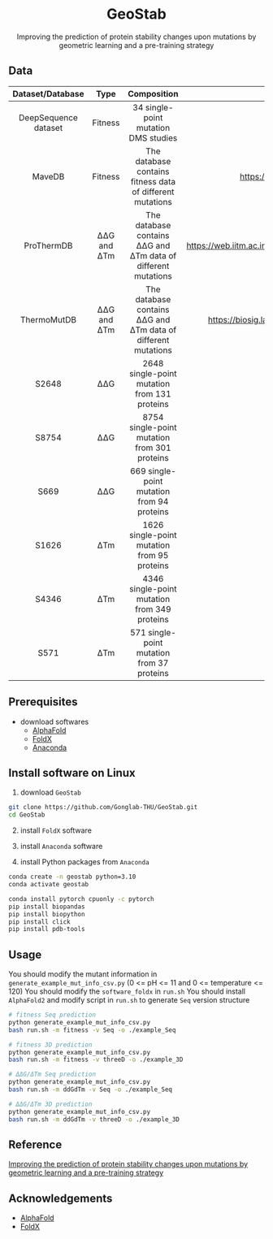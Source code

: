 <h1 align="center">GeoStab</h1>
<p align="center">Improving the prediction of protein stability changes upon mutations by geometric learning and a pre-training strategy</p>

## Data


| **Dataset/Database** |   **Type**  |                        **Composition**                        |                         **url**                         | **Time** |
|:--------------------:|:-----------:|:-------------------------------------------------------------:|:-------------------------------------------------------:|:--------:|
| DeepSequence dataset |   Fitness   |              34 single-point mutation DMS studies             |                                                         |  2018-09 |
|        MaveDB        |   Fitness   |   The database contains fitness data of different mutations   |                <https://www.mavedb.org/>                |  2022-09 |
|      ProThermDB      | ΔΔG and ΔTm | The database contains ΔΔG and ΔTm data of different mutations | <https://web.iitm.ac.in/bioinfo2/prothermdb/index.html> |  2021-07 |
|      ThermoMutDB     | ΔΔG and ΔTm | The database contains ΔΔG and ΔTm data of different mutations |       <https://biosig.lab.uq.edu.au/thermomutdb/>       |  2021-07 |
|         S2648        |     ΔΔG     |          2648 single-point mutation from 131 proteins         |                                                         |  2009-08 |
|         S8754        |     ΔΔG     |          8754 single-point mutation from 301 proteins         |          [S8754.csv](train_test_data/S8754.csv)         |  2023-05 |
|         S669         |     ΔΔG     |           669 single-point mutation from 94 proteins          |                                                         |  2022-01 |
|         S1626        |     ΔTm     |          1626 single-point mutation from 95 proteins          |                                                         |  2016-06 |
|         S4346        |     ΔTm     |          4346 single-point mutation from 349 proteins         |          [S4346.csv](train_test_data/S4346.csv)         |  2023-05 |
|         S571         |     ΔTm     |           571 single-point mutation from 37 proteins          |           [S571.csv](train_test_data/S571.csv)          |  2023-05 |


## Prerequisites

* download softwares
  * [AlphaFold](https://github.com/deepmind/alphafold)
  * [FoldX](https://foldxsuite.crg.eu)
  * [Anaconda](https://www.anaconda.com)

## Install software on Linux

1. download `GeoStab`

```bash
git clone https://github.com/Gonglab-THU/GeoStab.git
cd GeoStab
```

2. install `FoldX` software

3. install `Anaconda` software

4. install Python packages from `Anaconda`

```bash
conda create -n geostab python=3.10
conda activate geostab

conda install pytorch cpuonly -c pytorch
pip install biopandas
pip install biopython
pip install click
pip install pdb-tools
```

## Usage

You should modify the mutant information in `generate_example_mut_info_csv.py` (0 <= pH <= 11 and 0 <= temperature <= 120)
You should modify the `software_foldx` in `run.sh`
You should install `AlphaFold2` and modify script in `run.sh` to generate `Seq` version structure

```bash
# fitness Seq prediction
python generate_example_mut_info_csv.py
bash run.sh -m fitness -v Seq -o ./example_Seq

# fitness 3D prediction
python generate_example_mut_info_csv.py
bash run.sh -m fitness -v threeD -o ./example_3D

# ΔΔG/ΔTm Seq prediction
python generate_example_mut_info_csv.py
bash run.sh -m ddGdTm -v Seq -o ./example_Seq

# ΔΔG/ΔTm 3D prediction
python generate_example_mut_info_csv.py
bash run.sh -m ddGdTm -v threeD -o ./example_3D
```

## Reference

[Improving the prediction of protein stability changes upon mutations by geometric learning and a pre-training strategy](https://doi.org/10.1101/2023.05.28.542668)

## Acknowledgements

* [AlphaFold](https://github.com/deepmind/alphafold)
* [FoldX](https://foldxsuite.crg.eu)
